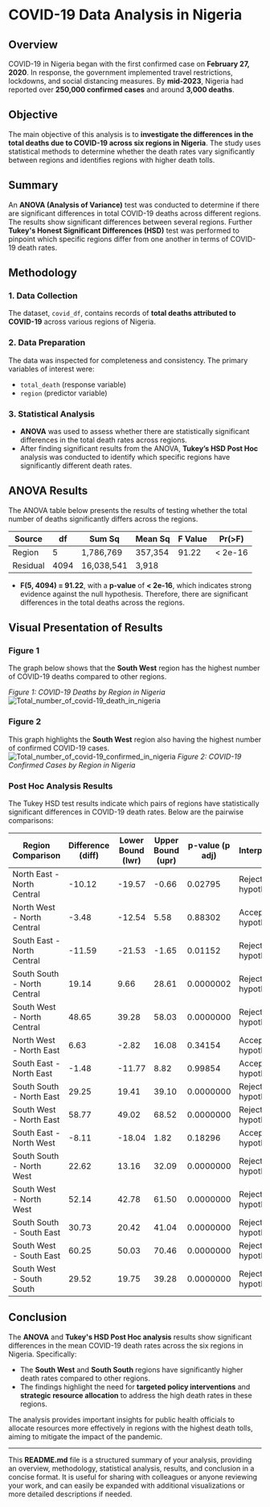 

# COVID-19 Data Analysis in Nigeria

## Overview
COVID-19 in Nigeria began with the first confirmed case on **February 27, 2020**. In response, the government implemented travel restrictions, lockdowns, and social distancing measures. By **mid-2023**, Nigeria had reported over **250,000 confirmed cases** and around **3,000 deaths**.

## Objective
The main objective of this analysis is to **investigate the differences in the total deaths due to COVID-19 across six regions in Nigeria**. The study uses statistical methods to determine whether the death rates vary significantly between regions and identifies regions with higher death tolls.

## Summary
An **ANOVA (Analysis of Variance)** test was conducted to determine if there are significant differences in total COVID-19 deaths across different regions. The results show significant differences between several regions. Further **Tukey's Honest Significant Differences (HSD)** test was performed to pinpoint which specific regions differ from one another in terms of COVID-19 death rates.

## Methodology

### 1. Data Collection
The dataset, `covid_df`, contains records of **total deaths attributed to COVID-19** across various regions of Nigeria. 

### 2. Data Preparation
The data was inspected for completeness and consistency. The primary variables of interest were:
- `total_death` (response variable)
- `region` (predictor variable)

### 3. Statistical Analysis
- **ANOVA** was used to assess whether there are statistically significant differences in the total death rates across regions.
- After finding significant results from the ANOVA, **Tukey’s HSD Post Hoc** analysis was conducted to identify which specific regions have significantly different death rates.

## ANOVA Results
The ANOVA table below presents the results of testing whether the total number of deaths significantly differs across the regions.

| **Source**     | **df** | **Sum Sq** | **Mean Sq** | **F Value** | **Pr(>F)** |
|----------------|--------|------------|-------------|-------------|------------|
| Region         | 5      | 1,786,769  | 357,354     | 91.22       | < 2e-16    |
| Residual       | 4094   | 16,038,541 | 3,918       |             |            |

- **F(5, 4094) = 91.22**, with a **p-value** of **< 2e-16**, which indicates strong evidence against the null hypothesis. Therefore, there are significant differences in the total deaths across the regions.

## Visual Presentation of Results

### Figure 1
The graph below shows that the **South West** region has the highest number of COVID-19 deaths compared to other regions.

*Figure 1: COVID-19 Deaths by Region in Nigeria*
![Total_number_of_covid-19_death_in_nigeria](C:/Users/USER/Pictures/Total_number_of_covid-19_death_in_nigeria.jpg)

### Figure 2
This graph highlights the **South West** region also having the highest number of confirmed COVID-19 cases.
![Total_number_of_covid-19_confirmed_in_nigeria](path/to/your/image)
*Figure 2: COVID-19 Confirmed Cases by Region in Nigeria*

### Post Hoc Analysis Results

The Tukey HSD test results indicate which pairs of regions have statistically significant differences in COVID-19 death rates. Below are the pairwise comparisons:

| **Region Comparison**                   | **Difference (diff)** | **Lower Bound (lwr)** | **Upper Bound (upr)** | **p-value (p adj)** | **Interpretation**         |
|-----------------------------------------|-----------------------|-----------------------|-----------------------|---------------------|----------------------------|
| North East - North Central              | -10.12                | -19.57                | -0.66                 | 0.02795             | Reject null hypothesis     |
| North West - North Central              | -3.48                 | -12.54                | 5.58                  | 0.88302             | Accept null hypothesis     |
| South East - North Central              | -11.59                | -21.53                | -1.65                 | 0.01152             | Reject null hypothesis     |
| South South - North Central             | 19.14                 | 9.66                  | 28.61                 | 0.0000002           | Reject null hypothesis     |
| South West - North Central              | 48.65                 | 39.28                 | 58.03                 | 0.0000000           | Reject null hypothesis     |
| North West - North East                 | 6.63                  | -2.82                 | 16.08                 | 0.34154             | Accept null hypothesis     |
| South East - North East                 | -1.48                 | -11.77                | 8.82                  | 0.99854             | Accept null hypothesis     |
| South South - North East                | 29.25                 | 19.41                 | 39.10                 | 0.0000000           | Reject null hypothesis     |
| South West - North East                 | 58.77                 | 49.02                 | 68.52                 | 0.0000000           | Reject null hypothesis     |
| South East - North West                 | -8.11                 | -18.04                | 1.82                  | 0.18296             | Accept null hypothesis     |
| South South - North West                | 22.62                 | 13.16                 | 32.09                 | 0.0000000           | Reject null hypothesis     |
| South West - North West                 | 52.14                 | 42.78                 | 61.50                 | 0.0000000           | Reject null hypothesis     |
| South South - South East                | 30.73                 | 20.42                 | 41.04                 | 0.0000000           | Reject null hypothesis     |
| South West - South East                 | 60.25                 | 50.03                 | 70.46                 | 0.0000000           | Reject null hypothesis     |
| South West - South South                | 29.52                 | 19.75                 | 39.28                 | 0.0000000           | Reject null hypothesis     |

## Conclusion
The **ANOVA** and **Tukey's HSD Post Hoc analysis** results show significant differences in the mean COVID-19 death rates across the six regions in Nigeria. Specifically:
- The **South West** and **South South** regions have significantly higher death rates compared to other regions.
- The findings highlight the need for **targeted policy interventions** and **strategic resource allocation** to address the high death rates in these regions.

The analysis provides important insights for public health officials to allocate resources more effectively in regions with the highest death tolls, aiming to mitigate the impact of the pandemic.

---

This **README.md** file is a structured summary of your analysis, providing an overview, methodology, statistical analysis, results, and conclusion in a concise format. It is useful for sharing with colleagues or anyone reviewing your work, and can easily be expanded with additional visualizations or more detailed descriptions if needed.
